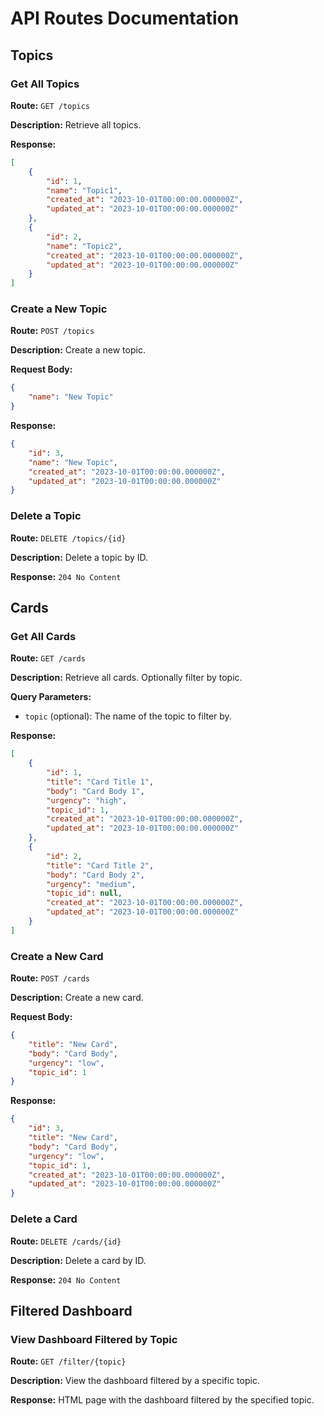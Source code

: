 # API Routes Documentation

## Topics

### Get All Topics
**Route:** `GET /topics`

**Description:** Retrieve all topics.

**Response:**
```json
[
    {
        "id": 1,
        "name": "Topic1",
        "created_at": "2023-10-01T00:00:00.000000Z",
        "updated_at": "2023-10-01T00:00:00.000000Z"
    },
    {
        "id": 2,
        "name": "Topic2",
        "created_at": "2023-10-01T00:00:00.000000Z",
        "updated_at": "2023-10-01T00:00:00.000000Z"
    }
]
```

### Create a New Topic
**Route:** `POST /topics`

**Description:** Create a new topic.

**Request Body:**
```json
{
    "name": "New Topic"
}
```

**Response:**
```json
{
    "id": 3,
    "name": "New Topic",
    "created_at": "2023-10-01T00:00:00.000000Z",
    "updated_at": "2023-10-01T00:00:00.000000Z"
}
```

### Delete a Topic
**Route:** `DELETE /topics/{id}`

**Description:** Delete a topic by ID.

**Response:** `204 No Content`

## Cards

### Get All Cards
**Route:** `GET /cards`

**Description:** Retrieve all cards. Optionally filter by topic.

**Query Parameters:**
- `topic` (optional): The name of the topic to filter by.

**Response:**
```json
[
    {
        "id": 1,
        "title": "Card Title 1",
        "body": "Card Body 1",
        "urgency": "high",
        "topic_id": 1,
        "created_at": "2023-10-01T00:00:00.000000Z",
        "updated_at": "2023-10-01T00:00:00.000000Z"
    },
    {
        "id": 2,
        "title": "Card Title 2",
        "body": "Card Body 2",
        "urgency": "medium",
        "topic_id": null,
        "created_at": "2023-10-01T00:00:00.000000Z",
        "updated_at": "2023-10-01T00:00:00.000000Z"
    }
]
```

### Create a New Card
**Route:** `POST /cards`

**Description:** Create a new card.

**Request Body:**
```json
{
    "title": "New Card",
    "body": "Card Body",
    "urgency": "low",
    "topic_id": 1
}
```

**Response:**
```json
{
    "id": 3,
    "title": "New Card",
    "body": "Card Body",
    "urgency": "low",
    "topic_id": 1,
    "created_at": "2023-10-01T00:00:00.000000Z",
    "updated_at": "2023-10-01T00:00:00.000000Z"
}
```

### Delete a Card
**Route:** `DELETE /cards/{id}`

**Description:** Delete a card by ID.

**Response:** `204 No Content`

## Filtered Dashboard

### View Dashboard Filtered by Topic
**Route:** `GET /filter/{topic}`

**Description:** View the dashboard filtered by a specific topic.

**Response:** HTML page with the dashboard filtered by the specified topic.
